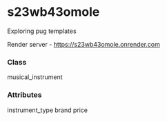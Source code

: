 # s23wb43omole

Exploring pug templates

Render server - https://s23wb43omole.onrender.com
### Class
musical_instrument

### Attributes
instrument_type
brand
price
